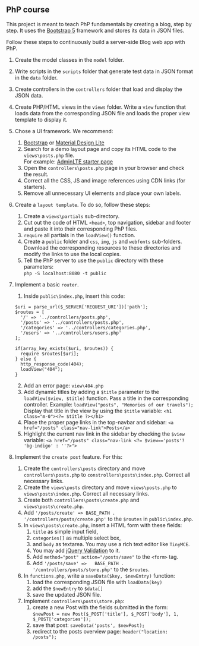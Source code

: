 ## PhP course

This project is meant to teach PhP fundamentals by creating a blog, step by step. It uses the [Bootstrap 5](https://getbootstrap.com/docs/5.2/getting-started/introduction/) framework and stores its data in JSON files.

Follow these steps to continuously build a server-side Blog web app with PhP.

1. Create the model classes in the `model` folder.
2. Write scripts in the `scripts` folder that generate test data in JSON format in the `data` folder.
3. Create controllers in the `controllers` folder that load and display the JSON data.
4. Create PHP/HTML views in the `views` folder. Write a `view` function that loads data from the corresponding JSON file and loads the proper view template to display it.
5. Chose a UI framework. We recommend:<br/>
    1. [Bootstrap](https://getbootstrap.com/) or [Material Design Lite](https://getmdl.io/started/index.html)
    2. Search for a demo layout page and copy its HTML code to the `views\posts.php` file.<br/>
       For example: [AdminLTE starter page](https://adminlte.io/themes/v3/starter.html)
   3. Open the `controllers\posts.php` page in your browser and check the result.
   4. Correct all the CSS, JS and image references using CDN links (for starters).
   5. Remove all unnecessary UI elements and place your own labels.
   
6. Create a `layout template`. To do so, follow these steps:
   1. Create a `views\partials` sub-directory. 
   2. Cut out the code of HTML `<head>`, top navigation, sidebar and footer and paste it into their corresponding PhP files.
   3. `require` all partials in the `loadView()` function.
   4. Create a `public` folder and `css`, `img`, `js` and `webfonts` sub-folders. Download the corresponding resources to these directories and modify the links to use the local copies.
   5. Tell the PhP server to use the `public` directory with these parameters:<br/>
   `php -S localhost:8080 -t public`
   
7. Implement a basic `router`. 
   1. Inside `public\index.php`, insert this code:<br/>
   ```
   $uri = parse_url($_SERVER['REQUEST_URI'])['path'];
   $routes = [
     '/' => '../controllers/posts.php',
     '/posts' => '../controllers/posts.php',
     '/categories' => '../controllers/categories.php',
     '/users' => '../controllers/users.php'
   ];

   if(array_key_exists($uri, $routes)) {
     require $routes[$uri];
   } else {
     http_response_code(404);
     loadView("404");
   }
   ```
   2. Add an error page: `view\404.php`
   3. Add dynamic titles by adding a `$title` parameter to the `loadView($view, $title)` function. Pass a title in the corresponding controller. Example:
   `loadView("posts", "Memories of our travels");`<br/>
   Display that title in the view by using the `$title` variable: `<h1 class="m-0"><?= $title ?></h1>`
   4. Place the proper page links in the top-navbar and sidebar: `<a href="/posts" class="nav-link">Posts</a>`
   5. Highlight the current nav link in the sidebar by checking the `$view` variable: `<a href="/posts" class="nav-link <?= $view=='posts'? 'bg-indigo' : ''?>">`
   
8. Implement the `create post` feature. For this:
   1. Create the `controllers\posts` directory and move `controllers\posts.php` to `constrollers\posts\index.php`. Correct all necessary links.
   2. Create the `views\posts` directory and move `views\posts.php` to `views\posts\index.php`. Correct all necessary links.
   3. Create both `controllers\posts\create.php` and `views\posts\create.php`.
   4. Add `'/posts/create' => BASE_PATH . '/controllers/posts/create.php'` to the `$routes` in `public\index.php`.
   5. In `views\posts\create.php`, insert a HTML form with these fields:
      1. `title` as simple input field, 
      2. `categories[]` as multiple select box,
      3. and `body` as textarea. You may use a rich text editor like `TinyMCE`.
      4. You may add [jQuery Validation](https://jqueryvalidation.org/) to it.
      5. Add `method="post" action="/posts/save"` to the `<form>` tag.
      6. Add `'/posts/save' =>   BASE_PATH . '/controllers/posts/store.php'` to the `$routes`.
   6. In `functions.php`, write a `saveData($key, $newEntry)` function:
      1. load the corresponding JSON file with `loadData(key)`
      2. add the `$newEntry` to `$data[]`
      3. save the updated JSON file.
   7. Implement `controllers\posts\store.php`:
      1. create a new Post with the fields submitted in the form:<br/>
      `$newPost = new Post($_POST['title'], $_POST['body'], 1, $_POST['categories']);`
      2. save that post: `saveData('posts', $newPost);`
      3. redirect to the posts overview page: `header("location: /posts");`